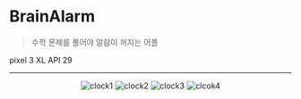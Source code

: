﻿# BrainAlarm
> 수학 문제를 풀어야 알람이 꺼지는 어플
 
pixel 3 XL API 29

---
<div align="center">
  
![clock1](https://github.com/l2yujw/BrainAlarm/assets/49338509/4f17d10f-29fd-4445-90ee-4171173102bb)
![clock2](https://github.com/l2yujw/BrainAlarm/assets/49338509/69b2f169-562b-426b-b64b-94510218eb4d)
![clock3](https://github.com/l2yujw/BrainAlarm/assets/49338509/55bb7b79-96ec-4324-a4d3-17382711f22f)
![clcok4](https://github.com/l2yujw/BrainAlarm/assets/49338509/b11a8007-0086-4887-997f-5dc8943bf0b0)

</div>
